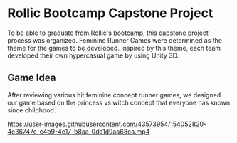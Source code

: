 # Rollic Bootcamp Capstone Project

To be able to graduate from Rollic's [bootcamp](https://www.patika.dev/bootcamp/hyper-casual-mobile-game-art-development-bootcamp), this capstone project process was organized. Feminine Runner Games were determined as the theme for the games to be developed. Inspired by this theme, each team developed their own hypercasual game by using Unity 3D. 

## Game Idea

After reviewing various hit feminine concept runner games, we designed our game based on the princess vs witch concept that everyone has known since childhood.

https://user-images.githubusercontent.com/43573954/154052820-4c36747c-c4b9-4e17-b8aa-0da1d9aa68ca.mp4



